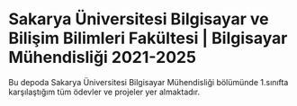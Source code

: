 # Sakarya Üniversitesi Bilgisayar ve Bilişim Bilimleri Fakültesi | Bilgisayar Mühendisliği 2021-2025


Bu depoda Sakarya Üniversitesi Bilgisayar Mühendisliği bölümünde 1.sınıfta karşılaştığım tüm ödevler ve projeler yer almaktadır.
